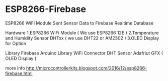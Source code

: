 # ESP8266-Firebase
ESP8266 WiFi Module Sent Sensor Data to Firebase Realtime Database

Hardware
1.ESP8266 WiFi Module ( We use ESP8266 12E )
2.Temperature and Humidity Sensor DHTxx ( we use DHT22 or AM2302 )
3.OLED Display for Option

Library
Firebase Arduino Library
WiFi Connector
DHT Sensor
Adafriut GFX ( OLED Display ) 

more info
http://microcontrollerkits.blogspot.com/2016/12/esp8266-firebase.html

